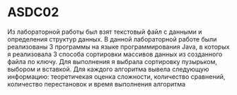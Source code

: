 # ASDC02
Из лабораторной работы был взят текстовый файл с данными и определения структур данных. В данной лабораторной работе были реализованы 3 программы на языке программирования Java, в которых я реализовала 3 способа сортировки массивов данных из созданного файла по ключу. Для выполнения я выбрала сортировку пузырьком, выбором и вставкой.
Для каждого алгоритма вывела следующую информацию:
теоретичекая оценка сложности, количество сравнений, количество перестановок и время выполнения алгоритма
